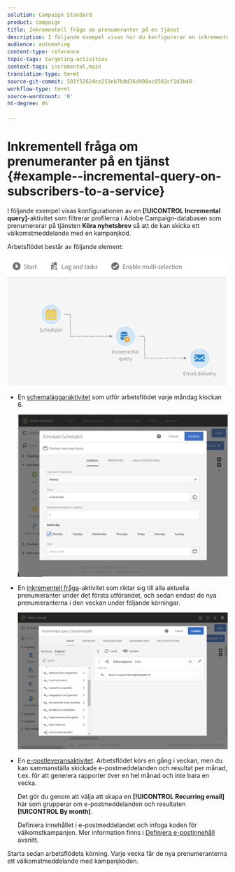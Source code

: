 ```yaml
---
solution: Campaign Standard
product: campaign
title: Inkrementell fråga om prenumeranter på en tjänst
description: I följande exempel visas hur du konfigurerar en inkrementell frågeaktivitet för att filtrera prenumeranter på en tjänst.
audience: automating
content-type: reference
topic-tags: targeting-activities
context-tags: incremental,main
translation-type: tm+mt
source-git-commit: 501f52624ce253eb7b0d36d908ac8502cf1d3b48
workflow-type: tm+mt
source-wordcount: '0'
ht-degree: 0%

---
```



# Inkrementell fråga om prenumeranter på en tjänst {#example--incremental-query-on-subscribers-to-a-service}

I följande exempel visas konfigurationen av en **[!UICONTROL Incremental query]**-aktivitet som filtrerar profilerna i Adobe Campaign-databasen som prenumererar på tjänsten **Köra nyhetsbrev** så att de kan skicka ett välkomstmeddelande med en kampanjkod.

Arbetsflödet består av följande element:

![](assets/incremental_query_example1.png)

* En [schemaläggaraktivitet](../../automating/using/scheduler.md) som utför arbetsflödet varje måndag klockan 6.

   ![](assets/incremental_query_example2.png)

* En [inkrementell fråga](../../automating/using/incremental-query.md)-aktivitet som riktar sig till alla aktuella prenumeranter under det första utförandet, och sedan endast de nya prenumeranterna i den veckan under följande körningar.

   ![](assets/incremental_query_example3.png)

* En [e-postleveransaktivitet](../../automating/using/email-delivery.md). Arbetsflödet körs en gång i veckan, men du kan sammanställa skickade e-postmeddelanden och resultat per månad, t.ex. för att generera rapporter över en hel månad och inte bara en vecka.

   Det gör du genom att välja att skapa en **[!UICONTROL Recurring email]** här som grupperar om e-postmeddelanden och resultaten **[!UICONTROL By month]**.

   Definiera innehållet i e-postmeddelandet och infoga koden för välkomstkampanjen. Mer information finns i [Definiera e-postinnehåll](../../designing/using/personalization.md) avsnitt.

Starta sedan arbetsflödets körning. Varje vecka får de nya prenumeranterna ett välkomstmeddelande med kampanjkoden.
